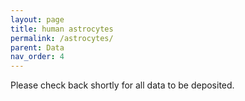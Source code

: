 ```yaml
---
layout: page
title: human astrocytes
permalink: /astrocytes/
parent: Data
nav_order: 4
---
```


Please check back shortly for all data to be deposited.

